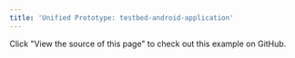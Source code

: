 ```yaml
---
title: 'Unified Prototype: testbed-android-application'
---
```


Click "View the source of this page" to check out this example on GitHub.
